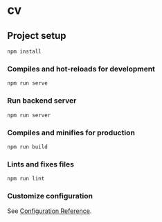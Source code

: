 # cv

## Project setup
```
npm install
```

### Compiles and hot-reloads for development
```
npm run serve
```
### Run backend server
```
npm run server
```

### Compiles and minifies for production
```
npm run build
```

### Lints and fixes files
```
npm run lint
```

### Customize configuration
See [Configuration Reference](https://cli.vuejs.org/config/).
